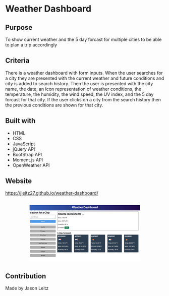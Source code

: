 # Weather Dashboard

## Purpose
To show current weather and the 5 day forcast for multiple cities to be able to plan a trip accordingly

## Criteria

There is a weather dashboard with form inputs. When the user searches for a city they are presented with the current weather and future conditions and city is added to search history. Then the user is presented with the city name, the date, an icon representation of weather conditions, the temperature, the humidity, the wind speed, the UV index, and the 5 day forcast for that city. If the user clicks on a city from the search history then the previous conditions are shown for that city.

## Built with 
* HTML
* CSS
* JavaScript
* jQuery API
* BootStrap API
* Moment.js API
* OpenWeather API

## Website
https://jleitz27.github.io/weather-dashboard/

##
<p align="center">
  <img src="./assets/images/site1.png" width="350"

</p>

## Contribution
Made by Jason Leitz